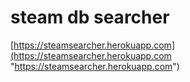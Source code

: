 # steam db searcher

[https://steamsearcher.herokuapp.com](https://steamsearcher.herokuapp.com "https://steamsearcher.herokuapp.com")
